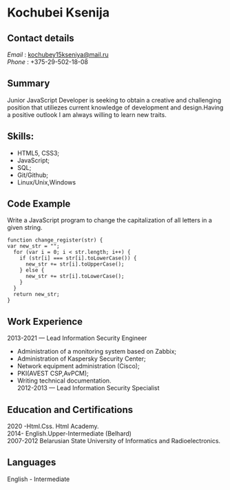 # Kochubei Ksenija
 
## **Contact details**
*Email* : kochubey15kseniya@mail.ru  
*Phone* : +375-29-502-18-08
 
## Summary
Junior JavaScript Developer is seeking to obtain a creative and challenging position that utiliezes current knowledge of 
development and design.Having a positive outlook I am always willing to learn new traits.
 
## Skills:
- HTML5, CSS3;
- JavaScript;
- SQL;
- Git/Github;
- Linux/Unix,Windows  

## Code Example
Write a JavaScript program to change the capitalization of all letters in a given string.  
```  
function change_register(str) {
var new_str = "";
  for (var i = 0; i < str.length; i++) {
    if (str[i] === str[i].toLowerCase()) {
      new_str += str[i].toUpperCase();
    } else {
      new_str += str[i].toLowerCase();
    }
  }
  return new_str;
}
```

## Work Experience  
2013-2021 — Lead Information Security Engineer  
- Administration of a monitoring system based on Zabbix;
- Administration of Kaspersky Security Center;
- Network equipment administration (Cisco);
- PKI(AVEST CSP,AvPCM);
- Writing technical documentation.    
2012-2013 — Lead Information Security Specialist  
 
## Education and Certifications
2020 -Html.Css. Html Academy.  
2014- English.Upper-Intermediate (Belhard)  
2007-2012 Belarusian State University of Informatics and Radioelectronics.  
 
## Languages
English - Intermediate 
